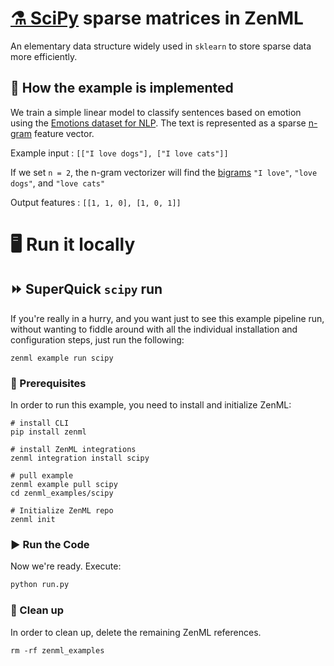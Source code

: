 # [⚗️ SciPy](https://scipy.org/) sparse matrices in ZenML

An elementary data structure widely used in `sklearn` to store sparse data more efficiently.


## 🧰 How the example is implemented

We train a simple linear model to classify sentences based on emotion using the [Emotions dataset for NLP](https://www.kaggle.com/datasets/praveengovi/emotions-dataset-for-nlp). The text is represented as a sparse [n-gram](https://en.wikipedia.org/wiki/N-gram) feature vector.

Example input : `[["I love dogs"], ["I love cats"]]`

If we set `n = 2`, the n-gram vectorizer will find the [bigrams](https://en.wikipedia.org/wiki/Bigram) `"I love"`, `"love dogs"`, and `"love cats"`

Output features : `[[1, 1, 0], [1, 0, 1]]`

# 🖥 Run it locally

## ⏩ SuperQuick `scipy` run

If you're really in a hurry, and you want just to see this example pipeline run,
without wanting to fiddle around with all the individual installation and
configuration steps, just run the following:

```shell
zenml example run scipy
```

### 📄 Prerequisites

In order to run this example, you need to install and initialize ZenML:

```shell
# install CLI
pip install zenml

# install ZenML integrations
zenml integration install scipy

# pull example
zenml example pull scipy
cd zenml_examples/scipy

# Initialize ZenML repo
zenml init
```

### ▶️ Run the Code

Now we're ready. Execute:

```bash
python run.py
```

### 🧽 Clean up

In order to clean up, delete the remaining ZenML references.

```shell
rm -rf zenml_examples
```
